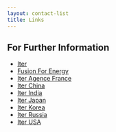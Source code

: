 ```yaml
---
layout: contact-list
title: Links
---
```


<div class="opaque-background-green-2">
<h2>For Further Information</h2>
</div>
<div class="front-page-info-points">
	<ul>
	<li><a href="http://iter.org">Iter</a></li>
	<li><a href="http://fusionforenergy.europa.eu/">Fusion For Energy</a></li>
	<li><a href="http://www.itercad.org/">Iter Agence France</a></li>
	<li><a href="http://www.iterchina.cn/">Iter China</a></li>
	<li><a href="https://www.iter-india.org/">Iter India</a></li>
	<li><a href="http://www.naka.jaea.go.jp/ITER/index.php">Iter Japan</a></li>
	<li><a href="http://www.iterkorea.org/">Iter Korea</a></li>
	<li><a href="http://iterrf.ru/">Iter Russia</a></li>
	<li><a href="https://www.usiter.org/">Iter USA</a></li>
	</ul>
</div>